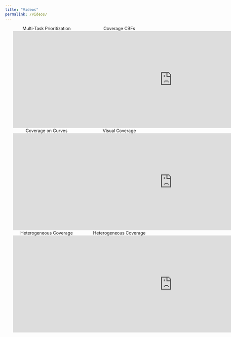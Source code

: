 ```yaml
---
title: "Videos"
permalink: /videos/
---
```


<center>
  <div style="width:90%">
    <div style="float:left;width:48%">
      <div id="title">Multi-Task Prioritization</div>
      <iframe
        width="560"
        height="315"
        src="https://www.youtube.com/embed/epzd6RPsuYQ"
        frameborder="0"
        allow="accelerometer; autoplay; encrypted-media; gyroscope; picture-in-picture"
        allowfullscreen>
      </iframe>
    </div>
    <div style="float:right;width:48%">
      <div id="title">Coverage CBFs</div>
      <iframe
        width="560"
        height="315"
        src="https://www.youtube.com/embed/vwM8FBAZEJE"
        frameborder="0"
        allow="accelerometer; autoplay; encrypted-media; gyroscope; picture-in-picture"
        allowfullscreen>
      </iframe>
    </div>
  </div>
</center>

<div class="spacer" style="padding:15%">
</div>

<center>
  <div style="width:90%">
    <div style="float:left;width:48%">
      <div id="title">Coverage on Curves</div>
      <iframe
        width="560"
        height="315"
        src="https://www.youtube.com/embed/uibdjkQPty0"
        frameborder="0"
        allow="accelerometer; autoplay; encrypted-media; gyroscope; picture-in-picture"
        allowfullscreen>
      </iframe>
    </div>
    <div style="float:right;width:48%">
      <div id="title">Visual Coverage</div>
      <iframe
        width="560"
        height="315"
        src="https://www.youtube.com/embed/sT3u5bm8FLU"
        frameborder="0"
        allow="accelerometer; autoplay; encrypted-media; gyroscope; picture-in-picture"
        allowfullscreen>
      </iframe>
    </div>
  </div>
</center>

<div class="spacer" style="padding:15%">
</div>

<center>
  <div style="width:90%">
    <div style="float:left;width:48%">
      <div id="title">Heterogeneous Coverage</div>
      <iframe
        width="560"
        height="315"
        src="https://www.youtube.com/embed/RbmkOJmka8M"
        frameborder="0"
        allow="accelerometer; autoplay; encrypted-media; gyroscope; picture-in-picture"
        allowfullscreen>
      </iframe>
    </div>
    <div style="float:right;width:48%">
      <div id="title">Heterogeneous Coverage</div>
      <iframe
        width="560"
        height="315"
        src="https://www.youtube.com/embed/BphBnisGWT0"
        frameborder="0"
        allow="accelerometer; autoplay; encrypted-media; gyroscope; picture-in-picture"
        allowfullscreen>
      </iframe>
    </div>
  </div>
</center>
